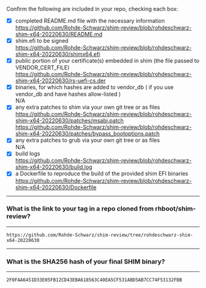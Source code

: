Confirm the following are included in your repo, checking each box:

 - [x] completed README.md file with the necessary information  
 https://github.com/Rohde-Schwarz/shim-review/blob/rohdeschwarz-shim-x64-20220630/README.md
 - [x] shim.efi to be signed  
 https://github.com/Rohde-Schwarz/shim-review/blob/rohdeschwarz-shim-x64-20220630/shimx64.efi  
 - [x] public portion of your certificate(s) embedded in shim (the file passed to VENDOR_CERT_FILE)  
 https://github.com/Rohde-Schwarz/shim-review/blob/rohdeschwarz-shim-x64-20220630/rs-uefi-cs.der
 - [x] binaries, for which hashes are added to vendor_db ( if you use vendor_db and have hashes allow-listed )  
 N/A
 - [x] any extra patches to shim via your own git tree or as files  
https://github.com/Rohde-Schwarz/shim-review/blob/rohdeschwarz-shim-x64-20220630/patches/msabi.patch  
https://github.com/Rohde-Schwarz/shim-review/blob/rohdeschwarz-shim-x64-20220630/patches/bypass_bootoptions.patch 
 - [x] any extra patches to grub via your own git tree or as files  
 N/A 
 - [x] build logs  
https://github.com/Rohde-Schwarz/shim-review/blob/rohdeschwarz-shim-x64-20220630/build.log
 - [x] a Dockerfile to reproduce the build of the provided shim EFI binaries  
https://github.com/Rohde-Schwarz/shim-review/blob/rohdeschwarz-shim-x64-20220630/Dockerfile

-------------------------------------------------------------------------------
### What is the link to your tag in a repo cloned from rhboot/shim-review?
-------------------------------------------------------------------------------
`https://github.com/Rohde-Schwarz/shim-review/tree/rohdeschwarz-shim-x64-20220630`

-------------------------------------------------------------------------------
### What is the SHA256 hash of your final SHIM binary?
-------------------------------------------------------------------------------
`2F0FAA6451D33E05FB12CD43EBA618563C40EA5CF531ABD5AB7CC74F53132FBB`
